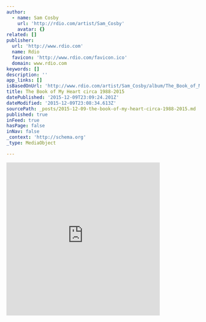 ```yaml
---
author:
  - name: Sam Cosby
    url: 'http://rdio.com/artist/Sam_Cosby'
    avatar: {}
related: []
publisher:
  url: 'http://www.rdio.com'
  name: Rdio
  favicon: 'http://www.rdio.com/favicon.ico'
  domain: www.rdio.com
keywords: []
description: ''
app_links: []
isBasedOnUrl: 'http://www.rdio.com/artist/Sam_Cosby/album/The_Book_of_My_Heart_circa_1988-2015/'
title: The Book of My Heart circa 1988-2015
datePublished: '2015-12-09T23:09:24.201Z'
dateModified: '2015-12-09T23:08:34.613Z'
sourcePath: _posts/2015-12-09-the-book-of-my-heart-circa-1988-2015.md
published: true
inFeed: true
hasPage: false
inNav: false
_context: 'http://schema.org'
_type: MediaObject

---
```

<iframe src="http://cdn.embedly.com/widgets/media.html?src=https%3A%2F%2Frd.io%2Fi%2FQj4dN6U%2F%2F%3Fsource%3Doembed&amp;url=http%3A%2F%2Fwww.rdio.com%2Fartist%2FSam_Cosby%2Falbum%2FThe_Book_of_My_Heart_circa_1988-2015%2F&amp;image=http%3A%2F%2Frdio3img-a.akamaihd.net%2Falbum%2F6%2Fe%2F8%2F00000000005f68e6%2F1%2Fsquare-400.jpg&amp;key=b7d04c9b404c499eba89ee7072e1c4f7&amp;type=text%2Fhtml&amp;schema=rdio" width="400" height="400" scrolling="no" frameborder="0" allowfullscreen="allowfullscreen" style=""></iframe>